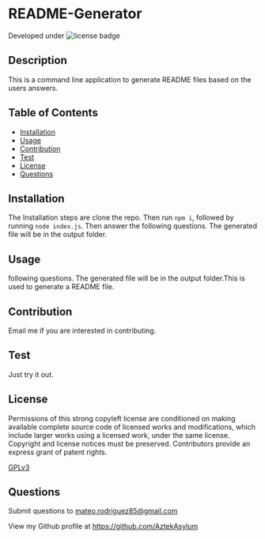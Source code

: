 # README-Generator

Developed under ![license badge](https://img.shields.io/badge/License-GPLv3-blue.svg)

## Description

This is a command line application to generate README files based on the users answers.

## Table of Contents

- [Installation](#installation)
- [Usage](#usage)
- [Contribution](#contribution)
- [Test](#test)
- [License](#license)
- [Questions](#questions)

## Installation

The Installation steps are clone the repo. Then run ```npm i```, followed by running ```node index.js```. Then answer the following questions. The generated file will be in the output folder.

## Usage

following questions. The generated file will be in the output folder.This is used to generate a README file.

## Contribution

Email me if you are interested in contributing.

## Test

Just try it out.

## License

Permissions of this strong copyleft license are conditioned on making available complete source code of licensed works and modifications, which include larger works using a licensed work, under the same license. Copyright and license notices must be preserved. Contributors provide an express grant of patent rights.

[GPLv3](https://choosealicense.com/licenses/gpl-3.0/)

## Questions

Submit questions to mateo.rodriguez85@gmail.com

View my Github profile at https://github.com/AztekAsylum
